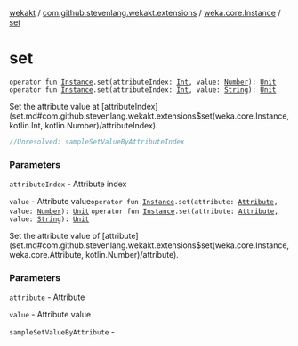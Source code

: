 [wekakt](../../index.md) / [com.github.stevenlang.wekakt.extensions](../index.md) / [weka.core.Instance](index.md) / [set](./set.md)

# set

`operator fun `[`Instance`](http://weka.sourceforge.net/doc.stable/weka/core/Instance.html)`.set(attributeIndex: `[`Int`](https://kotlinlang.org/api/latest/jvm/stdlib/kotlin/-int/index.html)`, value: `[`Number`](https://kotlinlang.org/api/latest/jvm/stdlib/kotlin/-number/index.html)`): `[`Unit`](https://kotlinlang.org/api/latest/jvm/stdlib/kotlin/-unit/index.html)
`operator fun `[`Instance`](http://weka.sourceforge.net/doc.stable/weka/core/Instance.html)`.set(attributeIndex: `[`Int`](https://kotlinlang.org/api/latest/jvm/stdlib/kotlin/-int/index.html)`, value: `[`String`](https://kotlinlang.org/api/latest/jvm/stdlib/kotlin/-string/index.html)`): `[`Unit`](https://kotlinlang.org/api/latest/jvm/stdlib/kotlin/-unit/index.html)

Set the attribute value at [attributeIndex](set.md#com.github.stevenlang.wekakt.extensions$set(weka.core.Instance, kotlin.Int, kotlin.Number)/attributeIndex).

``` kotlin
//Unresolved: sampleSetValueByAttributeIndex
```

### Parameters

`attributeIndex` - Attribute index

`value` - Attribute value`operator fun `[`Instance`](http://weka.sourceforge.net/doc.stable/weka/core/Instance.html)`.set(attribute: `[`Attribute`](http://weka.sourceforge.net/doc.stable/weka/core/Attribute.html)`, value: `[`Number`](https://kotlinlang.org/api/latest/jvm/stdlib/kotlin/-number/index.html)`): `[`Unit`](https://kotlinlang.org/api/latest/jvm/stdlib/kotlin/-unit/index.html)
`operator fun `[`Instance`](http://weka.sourceforge.net/doc.stable/weka/core/Instance.html)`.set(attribute: `[`Attribute`](http://weka.sourceforge.net/doc.stable/weka/core/Attribute.html)`, value: `[`String`](https://kotlinlang.org/api/latest/jvm/stdlib/kotlin/-string/index.html)`): `[`Unit`](https://kotlinlang.org/api/latest/jvm/stdlib/kotlin/-unit/index.html)

Set the attribute value of [attribute](set.md#com.github.stevenlang.wekakt.extensions$set(weka.core.Instance, weka.core.Attribute, kotlin.Number)/attribute).

### Parameters

`attribute` - Attribute

`value` - Attribute value

`sampleSetValueByAttribute` - 
